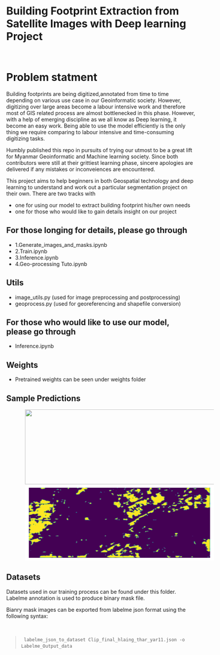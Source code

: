 # Building Footprint Extraction from Satellite Images with Deep learning Project


</br>

# Problem statment
Building footprints are being digitized,annotated from time to time depending on various use case in our Geoinformatic society. However, digitizing over large areas become a labour intensive work and therefore most of GIS related process are almost bottlenecked in this phase. However, with a help of emerging discipline as we all know as Deep learning, it become an easy work. Being able to use the model efficiently is the only thing we require comparing to labour intensive and time-consuming digitizing tasks.

Humbly published this repo in pursuits of trying our utmost to be a great lift for Myanmar Geoinformatic and Machine learning society. Since both contributors were still at their grittiest learning phase, sincere apologies are delivered if any mistakes or inconveiences are encountered.

This project aims to help beginners in both Geospatial technology and deep learning to understand and work out a particular segmentation project on their own.
There are two tracks with 
- one for using our model to extract building footprint his/her own needs
- one for those who would like to gain details insight on our project 



## For those longing for details, please go through
-  1.Generate_images_and_masks.ipynb
-  2.Train.ipynb
-  3.Inference.ipynb
-  4.Geo-processing Tuto.ipynb


## Utils
- image_utils.py (used for image preprocessing and postprocessing)
- geoprocess.py (used for georeferencing and shapefile conversion)

## For those who would like to use our model, please go through 
- Inference.ipynb 

## Weights
- Pretrained weights can be seen under weights folder

## Sample Predictions
 <img src="/Inference%20Resutlts/1.Inference.jpg" width="550" height="200" hspace="50"> 
 
 <img src="/Inference%20Resutlts/1.Predict.png" width="550" height="200" hspace="50"> 
 
## Datasets

Datasets used in our training process can be found under this folder. Labelme annotation is used to produce binary mask file.

<p>Bianry mask images can be exported from labelme json format using the following syntax: </p> <br> 

> <code> labelme_json_to_dataset Clip_final_hlaing_thar_yar11.json -o Labelme_Output_data </code>
